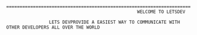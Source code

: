                             =====================================================================
                                                     WELCOME TO LETSDEV
                                                     
                    LETS DEVPROVIDE A EASIEST WAY TO COMMUNICATE WITH OTHER DEVELOPERS ALL OVER THE WORLD 